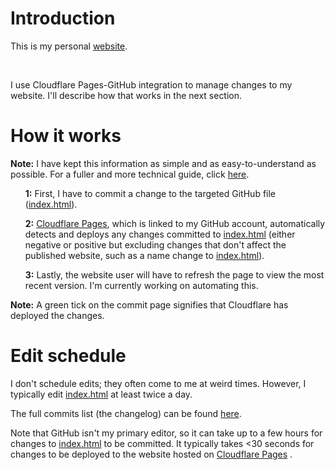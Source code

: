 <h1>Introduction</h1>
<p>This is my personal <a href="https://website-j83.pages.dev/">website</a>.</p> 
<br>
<p>I use Cloudflare Pages-GitHub integration to manage changes to my website. I'll describe how that works in the next section.<p>
<h1>How it works</h1>
<p><strong>Note:</strong> I have kept this information as simple and as easy-to-understand as possible. For a fuller and more technical guide, click <a href="https://developers.cloudflare.com/pages/configuration/git-integration/">here</a>.</p>
<ul><strong>1:</strong> First, I have to commit a change to the targeted GitHub file (<a href="https://github.com/OWelton-Rosie/website/blob/main/index.html">index.html</a>).</ul>
<ul><strong>2:</strong> <a href="https://pages.cloudflare.com/">Cloudflare Pages</a>, which is linked to my GitHub account, automatically detects and deploys any changes committed to <a href="https://github.com/OWelton-Rosie/website/blob/main/index.html">index.html</a> (either negative or positive but excluding changes that don't affect the published website, such as a name change to <a href="https://github.com/OWelton-Rosie/website/blob/main/index.html">index.html</a>).</ul>
<ul><strong>3:</strong> Lastly, the website user will have to refresh the page to view the most recent version. I'm currently working on automating this.</ul>
<p><strong>Note:</strong> A green tick on the commit page signifies that Cloudflare has deployed the changes.</p>
<h1>Edit schedule</h1>
<p>I don't schedule edits; they often come to me at weird times. However, I typically edit <a href="https://github.com/OWelton-Rosie/website/blob/main/index.html">index.html</a> at least twice a day. 
<p>The full commits list (the changelog) can be found <a href="https://github.com/OWelton-Rosie/website/commits/main/">here</a>.</p>
<p>Note that GitHub isn't my primary editor, so it can take up to a few hours for changes to <a href="https://github.com/OWelton-Rosie/website/blob/main/index.html">index.html</a> to be committed. It typically takes <30 seconds for changes to be deployed to the website hosted on <a href="https://pages.cloudflare.com/">Cloudflare Pages</a> .</p>
